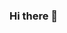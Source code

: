 ### Hi there 👋

<!--
**C# Coder**
[![FanyaOff's GitHub stats](https://github-readme-stats.vercel.app/api?username=FanyaOff)](https://github.com/anuraghazra/github-readme-stats
-->
